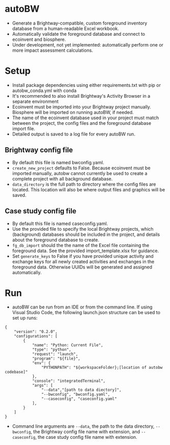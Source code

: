 # autoBW

* Generate a Brightway-compatible, custom foreground inventory database from a human-readable Excel workbook.
* Automatically validate the foreground database and connect to ecoinvent and biosphere.
* Under development, not yet implemented: automatically perform one or more impact assessment calculations.

# Setup

* Install package dependencies using either requirements.txt with pip or autobw_conda.yml with conda
* It's recommended to also install Brightway's Activity Browser in a separate environment
* Ecoinvent must be imported into your Brightway project manually. Biosphere will be imported on running autoBW, if needed.
* The name of the ecoinvent database used in your project must match between the project, the config files and the foreground database import file.
* Detailed output is saved to a log file for every autoBW run.

## Brightway config file

* By default this file is named bwconfig.yaml.
* `create_new_project` defaults to False. Because ecoinvent must be imported manually, autobw cannot currently be used to create a complete project with all background database.
* `data_directory` is the full path to directory where the config files are located. This location will also be where output files and graphics will be saved.

## Case study config file

* By default this file is named caseconfig.yaml.
* Use the provided file to specify the local Brightway projects, which (background) databases should be included in the project, and details about the foreground database to create.
* `fg_db_import` should the the name of the Excel file containing the foreground data. See the provided import_template.xlsx for guidance.
* Set `generate_keys` to False if you have provided unique activity and exchange keys for all newly created activities and exchanges in the foreground data. Otherwise UUIDs will be generated and assigned automatically.

# Run

* autoBW can be run from an IDE or from the command line. If using Visual Studio Code, the following launch.json structure can be used to set up runs:
```
{
    "version": "0.2.0",
    "configurations": [
        {
            "name": "Python: Current File",
            "type": "python",
            "request": "launch",
            "program": "${file}",
            "env": {
                "PYTHONPATH": "${workspaceFolder};[location of autobw codebase]"
            },
            "console": "integratedTerminal",
            "args": [
                "--data","[path to data diectory]",
                "--bwconfig", "bwconfig.yaml",
                "--caseconfig", "caseconfig.yaml"
            ],
        }
    ]
}
```
* Command line arguments are `--data`, the path to the data directory, `--bwconfig`, the Brightway config file name with extension, and `--caseconfig`, the case study config file name with extension.
